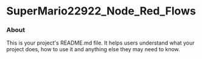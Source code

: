 SuperMario22922_Node_Red_Flows
==============================

### About

This is your project's README.md file. It helps users understand what your
project does, how to use it and anything else they may need to know.